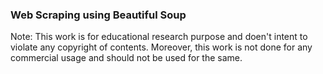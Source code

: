 

### Web Scraping using Beautiful Soup

<p>Note: This work is for educational research purpose and doen't intent to violate any copyright of contents. Moreover, this work is not done for any commercial usage and should not be used for the same. </p>
